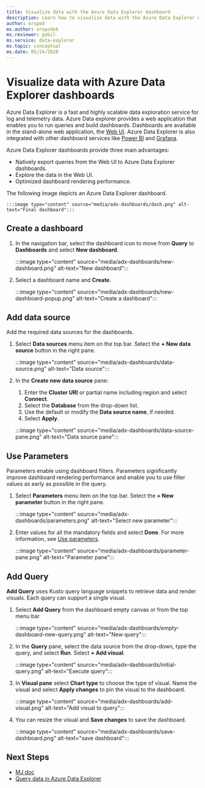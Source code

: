 ```yaml
---
title: Visualize data with the Azure Data Explorer dashboard
description: Learn how to visualize data with the Azure Data Explorer dashboard
author: orspod
ms.author: orspodek
ms.reviewer: gabil
ms.service: data-explorer
ms.topic: conceptual
ms.date: 05/24/2020
---
```


# Visualize data with Azure Data Explorer dashboards

Azure Data Explorer is a fast and highly scalable data exploration service for log and telemetry data. Azure Data explorer provides a web application that enables you to run queries and build dashboards. Dashboards are available in the stand-alone web application, the [Web UI](web-query-data.md). Azure Data Explorer is also integrated with other dashboard services like [Power BI](power-bi-connector.md) and [Grafana](grafana.md).

Azure Data Explorer dashboards provide three main advantages:

* Natively export queries from the Web UI to Azure Data Explorer dashboards. 
* Explore the data in the Web UI.
* Optimized dashboard rendering performance.

The following image depicts an Azure Data Explorer dashboard.

    :::image type="content" source="media/adx-dashboards/dash.png" alt-text="Final dashboard":::

## Create a dashboard

1. In the navigation bar, select the dashboard icon to move from **Query** to **Dashboards** and select **New dashboard**.

    :::image type="content" source="media/adx-dashboards/new-dashboard.png" alt-text="New dashboard":::

1. Select a dashboard name and **Create**.

    :::image type="content" source="media/adx-dashboards/new-dashboard-popup.png" alt-text="Create a dashboard":::

## Add data source

Add the required data sources for the dashboards.

1. Select **Data sources** menu item on the top bar. Select the **+ New data source** button in the right pane.

    :::image type="content" source="media/adx-dashboards/data-source.png" alt-text="Data source":::

1. In the **Create new data source** pane:
    1. Enter the **Cluster URI** or partial name including region and select **Connect**. 
    1. Select the **Database** from the drop-down list.
    1. Use the default or modify the **Data source name**, if needed. 
    1. Select **Apply**.

    :::image type="content" source="media/adx-dashboards/data-source-pane.png" alt-text="Data source pane":::

## Use Parameters

Parameters enable using dashboard filters. Parameters significantly improve dashboard rendering performance and enable you to use filter values as early as possible in the query.

1. Select **Parameters** menu item on the top bar. Select the **+ New parameter** button in the right pane.

    :::image type="content" source="media/adx-dashboards/parameters.png" alt-text="Select new parameter":::

1. Enter values for all the mandatory fields and select **Done**. For more information, see [Use parameters]().

    :::image type="content" source="media/adx-dashboards/parameter-pane.png" alt-text="Parameter pane":::

## Add Query

**Add Query** uses Kusto query language snippets to retrieve data and render visuals. Each query can support a single visual.

1. Select **Add Query** from the dashboard empty canvas or from the top menu bar.

    :::image type="content" source="media/adx-dashboards/empty-dashboard-new-query.png" alt-text="New query":::

1. In the **Query** pane, select the data source from the drop-down, type the query, and select **Run**. Select **+ Add visual**. 

    :::image type="content" source="media/adx-dashboards/initial-query.png" alt-text="Execute query":::

1. In **Visual pane** select **Chart type** to choose the type of visual. Name the visual and select **Apply changes** to pin the visual to the dashboard.

    :::image type="content" source="media/adx-dashboards/add-visual.png" alt-text="Add visual to query":::

1. You can resize the visual and **Save changes** to save the dashboard.

    :::image type="content" source="media/adx-dashboards/save-dashboard.png" alt-text="save dashboard":::

## Next Steps

* [MJ doc]()
* [Query data in Azure Data Explorer](web-query-data.md)